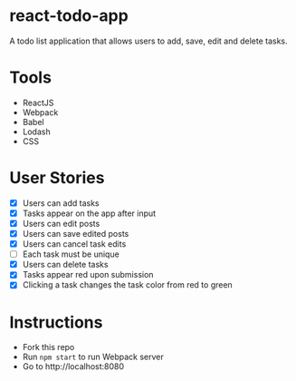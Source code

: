 # react-todo-app

A todo list application that allows users to add, save, edit and delete tasks.

# Tools
  + ReactJS
  + Webpack
  + Babel
  + Lodash
  + CSS


# User Stories
- [x] Users can add tasks
- [x] Tasks appear on the app after input
- [x] Users can edit posts
- [x] Users can save edited posts
- [x] Users can cancel task edits
- [ ] Each task must be unique
- [x] Users can delete tasks
- [x] Tasks appear red upon submission
- [x] Clicking a task changes the task color from red to green

# Instructions
  + Fork this repo
  + Run `npm start` to run Webpack server
  + Go to http://localhost:8080
